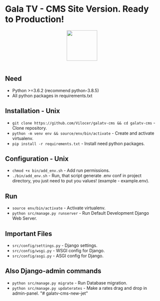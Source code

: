 # Gala TV - CMS Site Version. Ready to Production!
<div align="center">
  <a href="https://github.com/Vilocer/galatv-cms">
    <img width="100" height="100" src="https://sun9-47.userapi.com/Y4wLO8JMVQJ-6n41vmyDm8YQXdgJ3DCfYhwH5Q/qLTJrqDApVM.jpg">
  </a>
  <br>
  <br>
</div>

## Need
- Python >=3.6.2 (recommend python-3.8.5)
- All python packages in requirements.txt

## Installation - Unix
- `git clone https://github.com/Vilocer/galatv-cms && cd galatv-cms` - Clone repository.
- `python -m venv env && source/env/bin/activate` - Create and activate virtualenv.
- `pip install -r requirements.txt` - Install need python packages.

##  Configuration - Unix
- `chmod +x bin/add_env.sh` - Add run permissions.
- `./bin/add_env.sh` - Run, that script generate .env conf in project directory, you just need to put you values! (example - example.env).

## Run 
- `source env/bin/activate` - Activate virtualenv.
- `python src/manage.py runserver` - Run Default Development Django Web Server.

## Important Files
- `src/config/settings.py` - Django settings.
- `src/config/wsgi.py` - WSGI config for Django.
- `src/config/asgi.py` - ASGI config for Django.

## Also Django-admin commands

- `python src/manage.py migrate` - Run Database migration.
- `python src/manage.py updaterates` - Make a rates drag and drop in admin-panel.
"# galatv-cms-new-jet" 
